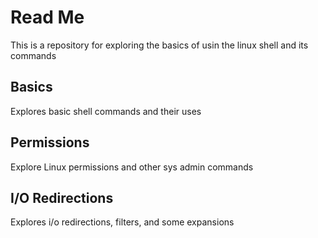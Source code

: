 # Read Me
This is a repository for exploring the basics of usin the linux shell and its commands

## Basics
Explores basic shell commands and their uses

## Permissions
Explore Linux permissions and other sys admin commands

## I/O Redirections
Explores i/o redirections, filters, and some expansions
